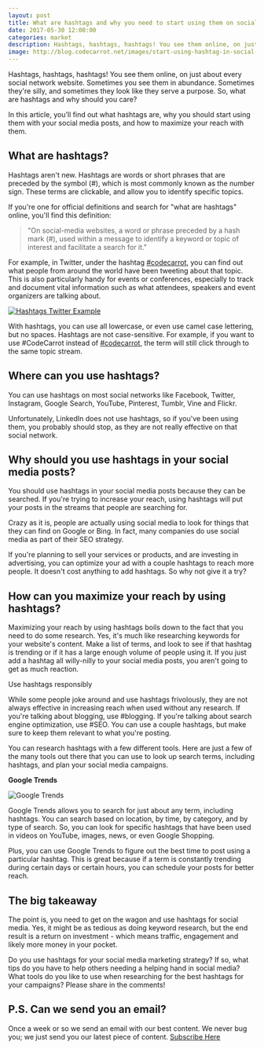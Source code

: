 ```yaml
---
layout: post
title: What are hashtags and why you need to start using them on social media
date: 2017-05-30 12:00:00
categories: market
description: Hashtags, hashtags, hashtags! You see them online, on just about every social network website. Sometimes you see them in abundance. Sometimes they're silly, and sometimes they look like they serve a purpose.
image: http://blog.codecarrot.net/images/start-using-hashtag-in-social-media.png
---
```


Hashtags, hashtags, hashtags! You see them online, on just about every social network website. Sometimes you see them in abundance. Sometimes they're silly, and sometimes they look like they serve a purpose. So, what are hashtags and why should you care?

In this article, you'll find out what hashtags are, why you should start using them with your social media posts, and how to maximize your reach with them.

## What are hashtags?

Hashtags aren't new. Hashtags are words or short phrases that are preceded by the symbol (#), which is most commonly known as the number sign. These terms are clickable, and allow you to identify specific topics.

If you're one for official definitions and search for "what are hashtags" online, you'll find this definition:

<blockquote>
"On social-media websites, a word or phrase preceded by a hash mark (#), used within a message to identify a keyword or topic of interest and facilitate a search for it."
</blockquote>

For example, in Twitter, under the hashtag [#codecarrot](https://twitter.com/search?q=%23codecarrot&src=typd), you can find out what people from around the world have been tweeting about that topic. This is also particularly handy for events or conferences, especially to track and document vital information such as what attendees, speakers and event organizers are talking about.

[![Hashtags Twitter Example](http://blog.codecarrot.net/images/hashtags-twitter-example.png)](https://twitter.com/search?q=%23codecarrot&src=typd)

With hashtags, you can use all lowercase, or even use camel case lettering, but no spaces. Hashtags are not case-sensitive. For example, if you want to use #CodeCarrot instead of [#codecarrot](https://twitter.com/search?q=%23codecarrot&src=typd), the term will still click through to the same topic stream.

## Where can you use hashtags?

You can use hashtags on most social networks like Facebook, Twitter, Instagram, Google Search, YouTube, Pinterest, Tumblr, Vine and Flickr.

Unfortunately, LinkedIn does not use hashtags, so if you've been using them, you probably should stop, as they are not really effective on that social network.

## Why should you use hashtags in your social media posts?

You should use hashtags in your social media posts because they can be searched. If you're trying to increase your reach, using hashtags will put your posts in the streams that people are searching for.

Crazy as it is, people are actually using social media to look for things that they can find on Google or Bing. In fact, many companies do use social media as part of their SEO strategy.

If you're planning to sell your services or products, and are investing in advertising, you can optimize your ad with a couple hashtags to reach more people. It doesn't cost anything to add hashtags. So why not give it a try?

## How can you maximize your reach by using hashtags?

Maximizing your reach by using hashtags boils down to the fact that you need to do some research. Yes, it's much like researching keywords for your website's content. Make a list of terms, and look to see if that hashtag is trending or if it has a large enough volume of people using it. If you just add a hashtag all willy-nilly to your social media posts, you aren't going to get as much reaction.

<div class="callout">
Use hashtags responsibly
</div>

While some people joke around and use hashtags frivolously, they are not always effective in increasing reach when used without any research. If you're talking about blogging, use #blogging. If you're talking about search engine optimization, use #SEO. You can use a couple hashtags, but make sure to keep them relevant to what you're posting.

You can research hashtags with a few different tools. Here are just a few of the many tools out there that you can use to look up search terms, including hashtags, and plan your social media campaigns.

**Google Trends**

![Google Trends](http://blog.codecarrot.net/images/google-trends.jpg)

Google Trends allows you to search for just about any term, including hashtags. You can search based on location, by time, by category, and by type of search. So, you can look for specific hashtags that have been used in videos on YouTube, images, news, or even Google Shopping.

Plus, you can use Google Trends to figure out the best time to post using a particular hashtag. This is great because if a term is constantly trending during certain days or certain hours, you can schedule your posts for better reach.

## The big takeaway

The point is, you need to get on the wagon and use hashtags for social media. Yes, it might be as tedious as doing keyword research, but the end result is a return on investment - which means traffic, engagement and likely more money in your pocket.

Do you use hashtags for your social media marketing strategy? If so, what tips do you have to help others needing a helping hand in social media? What tools do you like to use when researching for the best hashtags for your campaigns? Please share in the comments!

## P.S. Can we send you an email?

Once a week or so we send an email with our best content. We never bug you; we just send you our latest piece of content. <a href="#subscribe">Subscribe Here</a>

